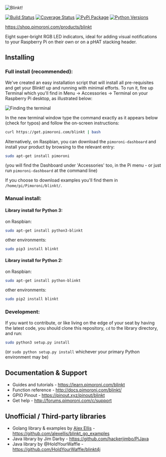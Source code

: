 ![Blinkt!](blinkt-logo.png)

[![Build Status](https://travis-ci.com/pimoroni/blinkt.svg?branch=master)](https://travis-ci.com/pimoroni/blinkt)
[![Coverage Status](https://coveralls.io/repos/github/pimoroni/blinkt/badge.svg?branch=master)](https://coveralls.io/github/pimoroni/blinkt?branch=master)
[![PyPi Package](https://img.shields.io/pypi/v/blinkt.svg)](https://pypi.python.org/pypi/blinkt)
[![Python Versions](https://img.shields.io/pypi/pyversions/blinkt.svg)](https://pypi.python.org/pypi/blinkt)

https://shop.pimoroni.com/products/blinkt

Eight super-bright RGB LED indicators, ideal for adding visual notifications to your Raspberry Pi on their own or on a pHAT stacking header.

## Installing

### Full install (recommended):

We've created an easy installation script that will install all pre-requisites and get your Blinkt!
up and running with minimal efforts. To run it, fire up Terminal which you'll find in Menu -> Accessories -> Terminal
on your Raspberry Pi desktop, as illustrated below:

![Finding the terminal](http://get.pimoroni.com/resources/github-repo-terminal.png)

In the new terminal window type the command exactly as it appears below (check for typos) and follow the on-screen instructions:

```bash
curl https://get.pimoroni.com/blinkt | bash
```

Alternatively, on Raspbian, you can download the `pimoroni-dashboard` and install your product by browsing to the relevant entry:

```bash
sudo apt-get install pimoroni
```
(you will find the Dashboard under 'Accessories' too, in the Pi menu - or just run `pimoroni-dashboard` at the command line)

If you choose to download examples you'll find them in `/home/pi/Pimoroni/blinkt/`.

### Manual install:

#### Library install for Python 3:

on Raspbian:

```bash
sudo apt-get install python3-blinkt
```

other environments: 

```bash
sudo pip3 install blinkt
```

#### Library install for Python 2:

on Raspbian:

```bash
sudo apt-get install python-blinkt
```

other environments: 

```bash
sudo pip2 install blinkt
```

### Development:

If you want to contribute, or like living on the edge of your seat by having the latest code, you should clone this repository, `cd` to the library directory, and run:

```bash
sudo python3 setup.py install
```
(or `sudo python setup.py install` whichever your primary Python environment may be)

## Documentation & Support

* Guides and tutorials - https://learn.pimoroni.com/blinkt
* Function reference - http://docs.pimoroni.com/blinkt/
* GPIO Pinout - https://pinout.xyz/pinout/blinkt
* Get help - http://forums.pimoroni.com/c/support

## Unofficial / Third-party libraries

* Golang library & examples by [Alex Ellis](https://www.alexellis.io) - https://github.com/alexellis/blinkt_go_examples
* Java library by Jim Darby - https://github.com/hackerjimbo/PiJava
* Java library by @HoldYourWaffle - https://github.com/HoldYourWaffle/blinkt4j
